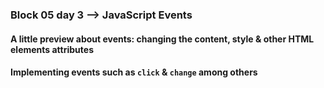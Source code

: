 ### Block 05 day 3 --> JavaScript Events
#### A little preview about events: changing the content, style & other HTML elements attributes
#### Implementing events such as `click` & `change` among others